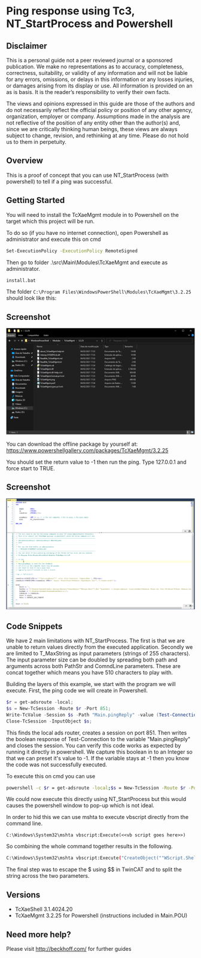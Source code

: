 # Ping response using Tc3, NT_StartProcess and Powershell

## Disclaimer
This is a personal guide not a peer reviewed journal or a sponsored publication. We make
no representations as to accuracy, completeness, correctness, suitability, or validity of any
information and will not be liable for any errors, omissions, or delays in this information or any
losses injuries, or damages arising from its display or use. All information is provided on an as
is basis. It is the reader’s responsibility to verify their own facts.

The views and opinions expressed in this guide are those of the authors and do not
necessarily reflect the official policy or position of any other agency, organization, employer or
company. Assumptions made in the analysis are not reflective of the position of any entity
other than the author(s) and, since we are critically thinking human beings, these views are
always subject to change, revision, and rethinking at any time. Please do not hold us to them
in perpetuity.

## Overview 
This is a proof of concept that you can use NT_StartProcess (with powershell) to tell if a ping was successful.    

## Getting Started
You will need to install the TcXaeMgmt module in to Powershell on the target which this project will be run.

To do so (if you have no internet connection), open Powershell as administrator and execute this on cmd
```bash
Set-ExecutionPolicy -ExecutionPolicy RemoteSigned
```

Then go to folder .\src\Main\Modules\TcXaeMgmt and execute as administrator.

```bash
install.bat 
```

The folder ``` C:\Program Files\WindowsPowerShell\Modules\TcXaeMgmt\3.2.25 ``` should look like this:

## Screenshot
![image](./docs/Images/Screenshot2.png)

You can download the offline package by yourself at: https://www.powershellgallery.com/packages/TcXaeMgmt/3.2.25

You should set the return value to -1 then run the ping. Type 127.0.0.1 and force start to TRUE.

## Screenshot
![image](./docs/Images/Screenshot.png)

## Code Snippets
We have 2 main limitations with NT_StartProcess.  The first is that we are unable to return values directly from the executed application.  Secondly we are limited to T_MaxString as input parameters (strings of 255 characters).  The input parameter size can be doubled by spreading both path and arguments across both PathStr and ComndLine parameters.  These are concat together which means you have 510 characters to play with.  

Building the layers of this example, we start with the program we will execute.  First, the ping code we will create in Powershell.
```powershell
$r = get-adsroute -local;
$s = New-TcSession -Route $r -Port 851;
Write-TcValue -Session $s -Path "Main.pingReply" -value (Test-Connection -ComputerName 127.0.0.1 -Quiet) -Force;
Close-TcSession -InputObject $s;
```
This finds the local ads router, creates a session on port 851.  Then writes the boolean response of Test-Connection to the variable "Main.pingReply" and closes the session.  You can verify this code works as expected by running it directly in powershell.  We capture this boolean in to an Integer so that we can preset it's value to -1.  If the variable stays at -1 then you know the code was not successfully executed. 

To execute this on cmd you can use 
```bash
powershell -c $r = get-adsroute -local;$s = New-TcSession -Route $r -Port 851;Write-TcValue -Session $s -Path "Main.pingReply" -value (Test-Connection -ComputerName 127.0.0.1 -Quiet) -Force;Close-TcSession -InputObject $s;
```

We could now execute this directly using NT_StartProcess but this would causes the powershell window to pop-up which is not ideal.  

In order to hid this we can use mshta to execute vbscript directly from the command line.

```
C:\Windows\System32\mshta vbscript:Execute(<<vb script goes here>>)
``` 

So combining the whole command together results in the following.
```bash
C:\Windows\System32\mshta vbscript:Execute("CreateObject(""WScript.Shell"").Run ""powershell -c $r=get-adsroute -local;$s=New-TcSession -Route $r -Port 851;Write-TcValue -Session $s -Path """"Main.pingReply"""" -value (Test-Connection -ComputerName 127.0.0.1 -Quiet) -Force;Close-TcSession -InputObject $s;"", 0: window.close")
```

The final step was to escape the $ using $$ in TwinCAT and to split the string across the two parameters. 

## Versions
* TcXaeShell 3.1.4024.20
* TcXaeMgmt 3.2.25 for Powershell (instructions included in Main.POU)

## Need more help?
Please visit http://beckhoff.com/ for further guides
